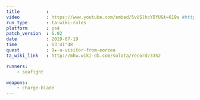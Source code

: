 ```yaml
---
title          :
video          : https://www.youtube.com/embed/5vUSlhcYDYU&t=619s #https://m.youtube.com/watch?v=5vUSlhcYDYU&t=619s
run_type       : ta-wiki-rules
platform       : ps4
patch_version  : 6.02
date           : 2019-07-19
time           : 13'41"48
quest          : 9★-a-visitor-from-eorzea
ta_wiki_link   : http://mhw.wiki-db.com/solota/record/3352

runners:
    - seafight

weapons:
    - charge-blade
---
```

